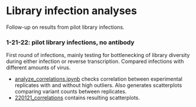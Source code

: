 # Library infection analyses

Follow-up on results from pilot library infections.

### 1-21-22: pilot library infections, no antibody
First round of infections, mainly testing for bottlenecking of library diversity during either infection or reverse transcription. Compared infections with different amounts of virus.
* [analyze_correlations.ipynb](analyze_correlations.ipynb) checks correlation between experimental replicates with and without high outliers. Also generates scatterplots comparing variant counts between replicates.
* [220121_correlations](220121_correlations) contains resulting scatterplots.
